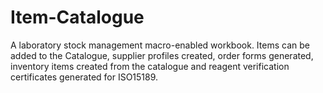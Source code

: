 # Item-Catalogue
A laboratory stock management macro-enabled workbook.  Items can be added to the Catalogue, supplier profiles created, order forms generated, inventory items created from the catalogue and reagent verification certificates generated for ISO15189.
